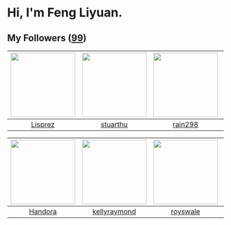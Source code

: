 # Hi, I'm Feng Liyuan.

## My Followers ([99](https://github.com/SunRunAway?tab=followers))

| <img src="https://avatars.githubusercontent.com/u/14808551?v=4" width="150" height="150" /> | <img src="https://avatars.githubusercontent.com/u/16526001?v=4" width="150" height="150" /> | <img src="https://avatars.githubusercontent.com/u/20725525?v=4" width="150" height="150" /> | <img src="https://avatars.githubusercontent.com/u/59618640?v=4" width="150" height="150" /> |
| :-----------------------------------------------------------------------------------------: | :-----------------------------------------------------------------------------------------: | :-----------------------------------------------------------------------------------------: | :-----------------------------------------------------------------------------------------: |
|                            [Lisprez](https://github.com/Lisprez)                            |                           [stuarthu](https://github.com/stuarthu)                           |                            [rain298](https://github.com/rain298)                            |                        [Akshar-code](https://github.com/Akshar-code)                        |

| <img src="https://avatars.githubusercontent.com/u/25010034?v=4" width="150" height="150" /> | <img src="https://avatars.githubusercontent.com/u/58126365?v=4" width="150" height="150" /> | <img src="https://avatars.githubusercontent.com/u/26373840?v=4" width="150" height="150" /> | <img src="https://avatars.githubusercontent.com/u/35601156?v=4" width="150" height="150" /> |
| :-----------------------------------------------------------------------------------------: | :-----------------------------------------------------------------------------------------: | :-----------------------------------------------------------------------------------------: | :-----------------------------------------------------------------------------------------: |
|                            [Handora](https://github.com/Handora)                            |                       [kellyraymond](https://github.com/kellyraymond)                       |                           [royswale](https://github.com/royswale)                           |                        [macrostring](https://github.com/macrostring)                        |